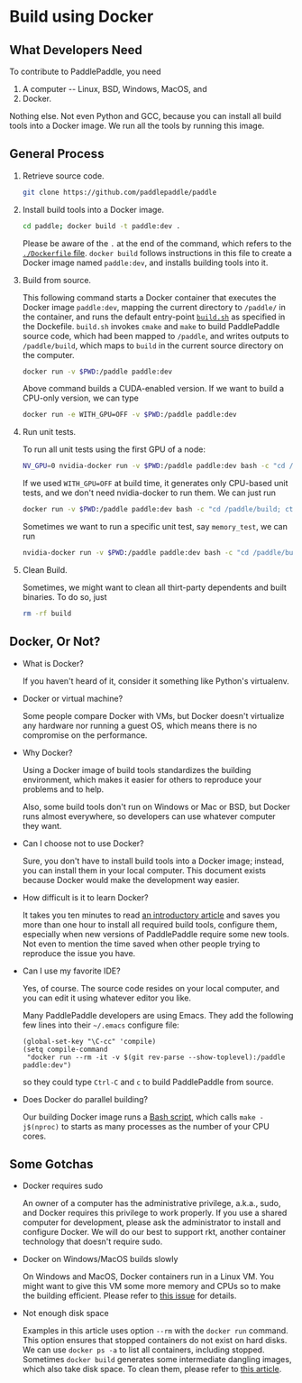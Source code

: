 # Build using Docker

## What Developers Need

To contribute to PaddlePaddle, you need

1. A computer -- Linux, BSD, Windows, MacOS, and
1. Docker.

Nothing else.  Not even Python and GCC, because you can install all build tools into a Docker image.  We run all the tools by running this image.

## General Process

1. Retrieve source code.

   ```bash
   git clone https://github.com/paddlepaddle/paddle
   ```

2. Install build tools into a Docker image.

   ```bash
   cd paddle; docker build -t paddle:dev .
   ```

   Please be aware of the `.` at the end of the command, which refers to the [`./Dockerfile` file](https://github.com/PaddlePaddle/Paddle/blob/develop/Dockerfile).  `docker build` follows instructions in this file to create a Docker image named `paddle:dev`, and installs building tools into it.

3. Build from source.

   This following command starts a Docker container that executes the Docker image `paddle:dev`, mapping the current directory to `/paddle/` in the container, and runs the default entry-point [`build.sh`](https://github.com/PaddlePaddle/Paddle/blob/develop/paddle/scripts/docker/build.sh) as specified in the Dockefile.  `build.sh` invokes `cmake` and `make` to build PaddlePaddle source code, which had been mapped to `/paddle`, and writes outputs to `/paddle/build`, which maps to `build` in the current source directory on the computer.

   ```bash
   docker run -v $PWD:/paddle paddle:dev
   ```

   Above command builds a CUDA-enabled version.  If we want to build a CPU-only version, we can type

   ```bash
   docker run -e WITH_GPU=OFF -v $PWD:/paddle paddle:dev
   ```

4. Run unit tests.

   To run all unit tests using the first GPU of a node:

   ```bash
   NV_GPU=0 nvidia-docker run -v $PWD:/paddle paddle:dev bash -c "cd /paddle/build; ctest"
   ```

   If we used `WITH_GPU=OFF` at build time, it generates only CPU-based unit tests, and we don't need nvidia-docker to run them.  We can just run

   ```bash
   docker run -v $PWD:/paddle paddle:dev bash -c "cd /paddle/build; ctest"
   ```

   Sometimes we want to run a specific unit test, say `memory_test`, we can run

   ```bash
   nvidia-docker run -v $PWD:/paddle paddle:dev bash -c "cd /paddle/build; ctest -V -R memory_test"
   ```

5. Clean Build.

   Sometimes, we might want to clean all thirt-party dependents and built binaries.  To do so, just

   ```bash
   rm -rf build
   ```

## Docker, Or Not?

- What is Docker?

  If you haven't heard of it, consider it something like Python's virtualenv.

- Docker or virtual machine?

  Some people compare Docker with VMs, but Docker doesn't virtualize any hardware nor running a guest OS, which means there is no compromise on the performance.

- Why Docker?

  Using a Docker image of build tools standardizes the building environment, which makes it easier for others to reproduce your problems and to help.

  Also, some build tools don't run on Windows or Mac or BSD, but Docker runs almost everywhere, so developers can use whatever computer they want.

- Can I choose not to use Docker?

  Sure, you don't have to install build tools into a Docker image; instead, you can install them in your local computer.  This document exists because Docker would make the development way easier.

- How difficult is it to learn Docker?

    It takes you ten minutes to read [an introductory article](https://docs.docker.com/get-started) and saves you more than one hour to install all required build tools, configure them, especially when new versions of PaddlePaddle require some new tools.  Not even to mention the time saved when other people trying to reproduce the issue you have.

- Can I use my favorite IDE?

  Yes, of course.  The source code resides on your local computer, and you can edit it using whatever editor you like.

  Many PaddlePaddle developers are using Emacs.  They add the following few lines into their `~/.emacs` configure file:

  ```emacs
  (global-set-key "\C-cc" 'compile)
  (setq compile-command
   "docker run --rm -it -v $(git rev-parse --show-toplevel):/paddle paddle:dev")
  ```

  so they could type `Ctrl-C` and `c` to build PaddlePaddle from source.

- Does Docker do parallel building?

  Our building Docker image runs a [Bash script](https://github.com/PaddlePaddle/Paddle/blob/develop/paddle/scripts/docker/build.sh), which calls `make -j$(nproc)` to starts as many processes as the number of your CPU cores.

## Some Gotchas

- Docker requires sudo

  An owner of a computer has the administrative privilege, a.k.a., sudo, and Docker requires this privilege to work properly.  If you use a shared computer for development, please ask the administrator to install and configure Docker.  We will do our best to support rkt, another container technology that doesn't require sudo.

- Docker on Windows/MacOS builds slowly

  On Windows and MacOS, Docker containers run in a Linux VM.  You might want to give this VM some more memory and CPUs so to make the building efficient.  Please refer to [this issue](https://github.com/PaddlePaddle/Paddle/issues/627) for details.

- Not enough disk space

  Examples in this article uses option `--rm` with the `docker run` command.  This option ensures that stopped containers do not exist on hard disks.  We can use `docker ps -a` to list all containers, including stopped.  Sometimes `docker build` generates some intermediate dangling images, which also take disk space.  To clean them, please refer to [this article](https://zaiste.net/posts/removing_docker_containers/).
